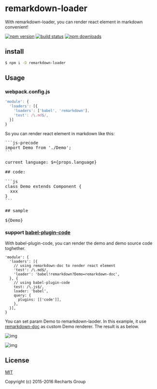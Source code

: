 # remarkdown-loader

With remarkdown-loader, you can render react element in markdown convenient!

[![npm version](https://badge.fury.io/js/remarkdown-loader.png)](https://badge.fury.io/js/remarkdown-loader)
[![build status](https://travis-ci.org/jasonHzq/remarkdown-loader.svg)](https://travis-ci.org/jasonHzq/remarkdown-loader)
[![npm downloads](https://img.shields.io/npm/dt/remarkdown-loader.svg?style=flat-square)](https://www.npmjs.com/package/remarkdown-loader)

## install

```sh
$ npm i -D remarkdown-loader
```

## Usage

### webpack.config.js

```js
'module': {
  'loaders': [{
    'loaders': ['babel', 'remarkdown'],
    'test': /\.md$/,
  }]
}
```

So you can render react element in markdown like this:

<pre>
```js-precode
import Demo from './Demo';
```

current language: $={props.language}

## code:

```js
class Demo extends Component {
  xxx
}
```

## sample

${Demo}
</pre>

### support [babel-plugin-code](https://github.com/jasonHzq/babel-plugin-code)

With babel-plugin-code, you can render the demo and demo source code toghether.

```
'module': {
  'loaders': [{
    // using remarkdown-doc to render react element
    'test': /\.md$/,
    'loader': 'babel!remarkdown?Demo=remarkdown-doc',
  }, {
    // using babel-plugin-code
    test: /\.js$/,
    loader: 'babel',
    query: {
      plugins: [['code']],
    },
  }],
}
```

You can set param Demo to remarkdown-laoder. In this example, it use [remarkdown-doc](https://github.com/jasonHzq/remarkdown-doc) as custom Demo renderer. The result is as below.

![img](https://img.alicdn.com/tps/TB1_QmYLpXXXXbyXpXXXXXXXXXX-1008-504.png)

![img](https://img.alicdn.com/tps/TB15lyFLpXXXXauaXXXXXXXXXXX-592-216.png)


## License

[MIT](http://opensource.org/licenses/MIT)

Copyright (c) 2015-2016 Recharts Group
